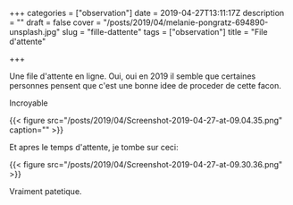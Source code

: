 +++
categories = ["observation"]
date = 2019-04-27T13:11:17Z
description = ""
draft = false
cover = "/posts/2019/04/melanie-pongratz-694890-unsplash.jpg"
slug = "fille-dattente"
tags = ["observation"]
title = "File d'attente"

+++

Une file d'attente en ligne. Oui, oui en 2019 il semble que certaines personnes pensent que c'est une bonne idee de proceder de cette facon.

Incroyable

{{< figure src="/posts/2019/04/Screenshot-2019-04-27-at-09.04.35.png" caption="" >}}

Et apres le temps d'attente, je tombe sur ceci:

{{< figure src="/posts/2019/04/Screenshot-2019-04-27-at-09.30.36.png" >}}

Vraiment patetique.
